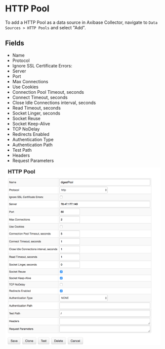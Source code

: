 # HTTP Pool

To add a HTTP Pool as a data source in Axibase Collector, navigate to `Data Sources > HTTP Pools` and select "Add".

## Fields

* Name
* Protocol
* Ignore SSL Certificate Errors:
* Server
* Port
* Max Connections
* Use Cookies
* Connection Pool Timeout, seconds
* Connect Timeout, seconds
* Close Idle Connections interval, seconds
* Read Timeout, seconds
* Socket Linger, seconds
* Socket Reuse
* Socket Keep-Alive
* TCP NoDelay
* Redirects Enabled
* Authentication Type
* Authentication Path
* Test Path
* Headers
* Request Parameters

![](./images/http-pool-main.png)